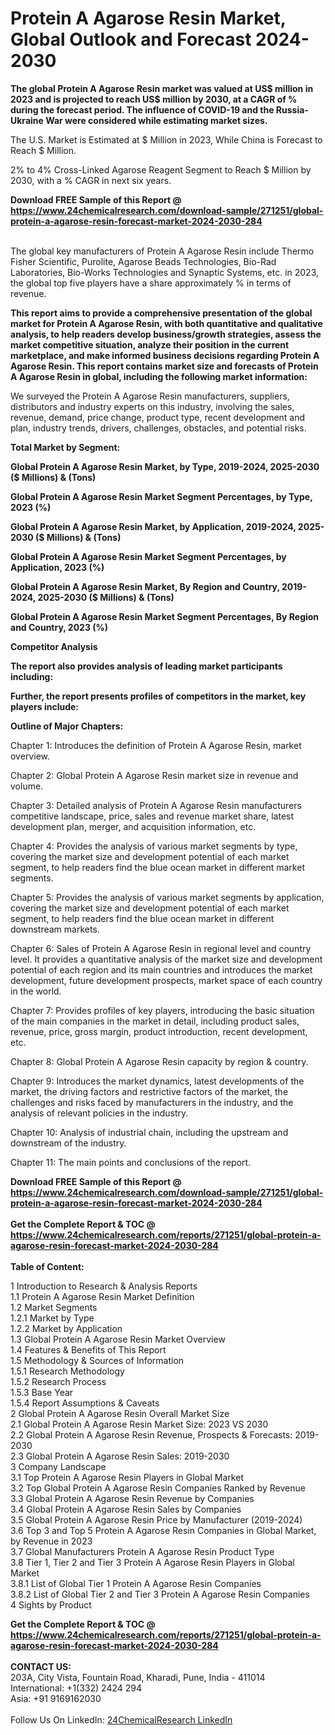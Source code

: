 <h1>Protein A Agarose Resin Market, Global Outlook and Forecast 2024-2030</h1><p><strong>The global Protein A Agarose Resin market was valued at US$ million in 2023 and is projected to reach US$ million by 2030, at a CAGR of % during the forecast period. The influence of COVID-19 and the Russia-Ukraine War were considered while estimating market sizes.</strong></p><p>
The U.S. Market is Estimated at $ Million in 2023, While China is Forecast to Reach $ Million.</p><p>
2% to 4% Cross-Linked Agarose Reagent Segment to Reach $ Million by 2030, with a % CAGR in next six years.</p><div><b>Download FREE Sample of this Report @ 
            <a href="https://www.24chemicalresearch.com/download-sample/271251/global-protein-a-agarose-resin-forecast-market-2024-2030-284">
            https://www.24chemicalresearch.com/download-sample/271251/global-protein-a-agarose-resin-forecast-market-2024-2030-284</a></b></div><br><p>
The global key manufacturers of Protein A Agarose Resin include Thermo Fisher Scientific, Purolite, Agarose Beads Technologies, Bio-Rad Laboratories, Bio-Works Technologies and Synaptic Systems, etc. in 2023, the global top five players have a share approximately % in terms of revenue.</p><p>
<strong>This report aims to provide a comprehensive presentation of the global market for Protein A Agarose Resin, with both quantitative and qualitative analysis, to help readers develop business/growth strategies, assess the market competitive situation, analyze their position in the current marketplace, and make informed business decisions regarding Protein A Agarose Resin. This report contains market size and forecasts of Protein A Agarose Resin in global, including the following market information:</strong></p><p>
</p><p>
</p><p>We surveyed the Protein A Agarose Resin manufacturers, suppliers, distributors and industry experts on this industry, involving the sales, revenue, demand, price change, product type, recent development and plan, industry trends, drivers, challenges, obstacles, and potential risks.</p><p>
<strong>Total Market by Segment:</strong></p><p>
<strong>Global Protein A Agarose Resin Market, by Type, 2019-2024, 2025-2030 ($ Millions) &amp; (Tons)</strong></p><p>
<strong>Global Protein A Agarose Resin Market Segment Percentages, by Type, 2023 (%)</strong></p><p>
</p><p>
<strong>Global Protein A Agarose Resin Market, by Application, 2019-2024, 2025-2030 ($ Millions) &amp; (Tons)</strong></p><p>
<strong>Global Protein A Agarose Resin Market Segment Percentages, by Application, 2023 (%)</strong></p><p>
</p><p>
<strong>Global Protein A Agarose Resin Market, By Region and Country, 2019-2024, 2025-2030 ($ Millions) &amp; (Tons)</strong></p><p>
<strong>Global Protein A Agarose Resin Market Segment Percentages, By Region and Country, 2023 (%)</strong></p><p>
</p><p>
<strong>Competitor Analysis</strong></p><p>
<strong>The report also provides analysis of leading market participants including:</strong></p><p>
</p><p>
<strong>Further, the report presents profiles of competitors in the market, key players include:</strong></p><p>
</p><p>
<strong>Outline of Major Chapters:</strong></p><p>
</p><p>Chapter 1: Introduces the definition of Protein A Agarose Resin, market overview.</p><p>
Chapter 2: Global Protein A Agarose Resin market size in revenue and volume.</p><p>
Chapter 3: Detailed analysis of Protein A Agarose Resin manufacturers competitive landscape, price, sales and revenue market share, latest development plan, merger, and acquisition information, etc.</p><p>
Chapter 4: Provides the analysis of various market segments by type, covering the market size and development potential of each market segment, to help readers find the blue ocean market in different market segments.</p><p>
Chapter 5: Provides the analysis of various market segments by application, covering the market size and development potential of each market segment, to help readers find the blue ocean market in different downstream markets.</p><p>
Chapter 6: Sales of Protein A Agarose Resin in regional level and country level. It provides a quantitative analysis of the market size and development potential of each region and its main countries and introduces the market development, future development prospects, market space of each country in the world.</p><p>
Chapter 7: Provides profiles of key players, introducing the basic situation of the main companies in the market in detail, including product sales, revenue, price, gross margin, product introduction, recent development, etc.</p><p>
Chapter 8: Global Protein A Agarose Resin capacity by region &amp; country.</p><p>
Chapter 9: Introduces the market dynamics, latest developments of the market, the driving factors and restrictive factors of the market, the challenges and risks faced by manufacturers in the industry, and the analysis of relevant policies in the industry.</p><p>
Chapter 10: Analysis of industrial chain, including the upstream and downstream of the industry.</p><p>
Chapter 11: The main points and conclusions of the report.</p><div><b>Download FREE Sample of this Report @ 
            <a href="https://www.24chemicalresearch.com/download-sample/271251/global-protein-a-agarose-resin-forecast-market-2024-2030-284">
            https://www.24chemicalresearch.com/download-sample/271251/global-protein-a-agarose-resin-forecast-market-2024-2030-284</a></b></div><br><div><b>Get the Complete Report & TOC @ 
            <a href="https://www.24chemicalresearch.com/reports/271251/global-protein-a-agarose-resin-forecast-market-2024-2030-284">
            https://www.24chemicalresearch.com/reports/271251/global-protein-a-agarose-resin-forecast-market-2024-2030-284</a></b></div><br>
            <b>Table of Content:</b><p>1 Introduction to Research & Analysis Reports<br />
    1.1 Protein A Agarose Resin Market Definition<br />
    1.2 Market Segments<br />
        1.2.1 Market by Type<br />
        1.2.2 Market by Application<br />
    1.3 Global Protein A Agarose Resin Market Overview<br />
    1.4 Features & Benefits of This Report<br />
    1.5 Methodology & Sources of Information<br />
        1.5.1 Research Methodology<br />
        1.5.2 Research Process<br />
        1.5.3 Base Year<br />
        1.5.4 Report Assumptions & Caveats<br />
2 Global Protein A Agarose Resin Overall Market Size<br />
    2.1 Global Protein A Agarose Resin Market Size: 2023 VS 2030<br />
    2.2 Global Protein A Agarose Resin Revenue, Prospects & Forecasts: 2019-2030<br />
    2.3 Global Protein A Agarose Resin Sales: 2019-2030<br />
3 Company Landscape<br />
    3.1 Top Protein A Agarose Resin Players in Global Market<br />
    3.2 Top Global Protein A Agarose Resin Companies Ranked by Revenue<br />
    3.3 Global Protein A Agarose Resin Revenue by Companies<br />
    3.4 Global Protein A Agarose Resin Sales by Companies<br />
    3.5 Global Protein A Agarose Resin Price by Manufacturer (2019-2024)<br />
    3.6 Top 3 and Top 5 Protein A Agarose Resin Companies in Global Market, by Revenue in 2023<br />
    3.7 Global Manufacturers Protein A Agarose Resin Product Type<br />
    3.8 Tier 1, Tier 2 and Tier 3 Protein A Agarose Resin Players in Global Market<br />
        3.8.1 List of Global Tier 1 Protein A Agarose Resin Companies<br />
        3.8.2 List of Global Tier 2 and Tier 3 Protein A Agarose Resin Companies<br />
4 Sights by Product</p><div><b>Get the Complete Report & TOC @ 
            <a href="https://www.24chemicalresearch.com/reports/271251/global-protein-a-agarose-resin-forecast-market-2024-2030-284">
            https://www.24chemicalresearch.com/reports/271251/global-protein-a-agarose-resin-forecast-market-2024-2030-284</a></b></div><br><b>CONTACT US:</b><br>
            203A, City Vista, Fountain Road, Kharadi, Pune, India - 411014<br>
            International: +1(332) 2424 294<br>
            Asia: +91 9169162030 <br><br>
            Follow Us On LinkedIn: <a href="https://www.linkedin.com/company/24chemicalresearch/">24ChemicalResearch LinkedIn</a>